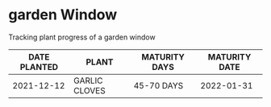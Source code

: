 # garden Window

Tracking plant progress of a garden window

| DATE PLANTED | PLANT  | MATURITY DAYS | MATURITY DATE | 
|--------------|--------|---------------|---------------|
| 2021-12-12 | GARLIC CLOVES | 45-70 DAYS | 2022-01-31 |
